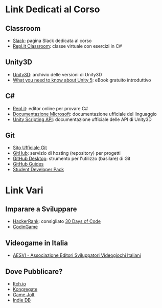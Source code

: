 # Link Dedicati al Corso

## Classroom
* [Slack](https://fda-2017-intermediate.slack.com): pagina Slack dedicata al corso
* [Repl.it Classroom](https://repl.it/classroom/invite/FzUrWky): classe virtuale con esercizi in C#

## Unity3D
* [Unity3D](https://unity3d.com/get-unity/download/archive): archivio delle versioni di Unity3D
* [What you need to know about Unity 5](https://www.packtpub.com/packt/free-ebook/what-you-need-know-about-unity-5): eBook gratuito introduttivo

## C#
* [Repl.it](https://repl.it/languages/csharp): editor online per provare C#
* [Documentazione Microsoft](https://docs.microsoft.com/it-it/dotnet/csharp/language-reference/index): documentazione ufficiale del linguaggio
* [Unity Scripting API](https://docs.unity3d.com/ScriptReference/): documentazione ufficiale delle API di Unity3D

## Git
* [Sito Ufficiale Git](https://git-scm.com/)
* [GitHub](https://www.github.com/): servizio di hosting (repository) per progetti
* [GitHub Desktop](https://desktop.github.com/): strumento per l'utilizzo (basilare) di Git
* [GitHub Guides](https://guides.github.com/)
* [Student Developer Pack](https://education.github.com/pack)

# Link Vari

## Imparare a Sviluppare
* [HackerRank](https://www.hackerrank.com/dashboard): consigliato [30 Days of Code](https://www.hackerrank.com/domains/tutorials/30-days-of-code)
* [CodinGame](https://www.codingame.com)

## Videogame in Italia

* [AESVI - Associazione Editori Sviluppatori Videogiochi Italiani](http://aesvi.it/)

## Dove Pubblicare?

* [Itch.io](https://itch.io/)
* [Kongregate](http://www.kongregate.com/)
* [Game Jolt](http://gamejolt.com/)
* [Indie DB](http://www.indiedb.com/)
